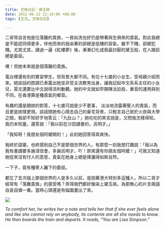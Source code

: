 ```yaml
---
title: 交換日記：黛玉病
date: 2012-06-22 22:19:00 +08:00
tags: [生活, 交換日記]

---
```


二哥常自言他是位落難的貴族，一貧如洗也好仍是帶著與生俱來的貴氣。對此我總是不能認同得更多，伴他而來的我染著的卻總是低賤的習氣，雖不下賤，卻總犯賤。尤其尤其，讀過一遍《紅樓夢》後，漸漸幻化成我最討厭的黛玉般，在人跟前總是委屈。  
  
噢！但她本來就是個落難的貴族。  
  
電台裡還有別的實習學生，但背景大都不同。有位十七歲的小女生，受母親介紹而來。她談話的腔調已表露出她並非受主流教育出身，讓我記起中文系系主任的小女兒，英文還要比中文說得流利動聽。她的中文就如早期陳法拉般，重音的運用與別不同，在香港算是種貴氣的鄉音。  
  
有趣的還是跟她的對答，十七歲可說是少不更事， 淡淡地流露著壓人的貴氣，而且更是欲隱更現。談話間她有心隱去自己的豪宅背景，只輕言自己居於火炭與大學之間，我卻不知好歹地答云：「九肚山？」她吃吃的笑言說是，又問我怎樣得知。 我仍未知羞，還答說：「我以前在沙田讀書的，呂明才。」  
  
「我知呀！我朋友個阿嬤開的！」此刻她回答得真爽快。  
  
 我終於語塞，也終感到自己不是那個世界的人。有那麼一刻我想打趣說：「我以為我有書讀要多謝浸信會，多謝呂明才。吖！原來還有你朋友個阿嬤！」可我又知道她從來沒有忖人的意思，貴氣在她身上總是揮灑得如斯自然。  
  
一下子，竟有種寄人籬下的委屈。  
  
都忘了去次碰上那個世界的人是多久以前，是因著港大特別多這種人，所以二哥才經常有「落難貴族」的感受嗎？弄得我們都好像染上黛玉病，為那無心的片言兩語自哀自憐一番。當時心頭還是有幅圖畫出了來。  
  
[![](//1.bp.blogspot.com/-xVdxgJx2KwY/T-R9-5PClkI/AAAAAAAABAI/UgkdFRGthSA/s320/you_are_lisa_simpson.jpg)](//1.bp.blogspot.com/-xVdxgJx2KwY/T-R9-5PClkI/AAAAAAAABAI/UgkdFRGthSA/s1600/you%5Fare%5Flisa%5Fsimpson.jpg)

_To comfort her, he writes her a note and tells her that if she ever feels alone and like she cannot rely on anybody, its contents are all she needs to know. He then boards the train and departs. It reads, "You are Lisa Simpson."_ 
